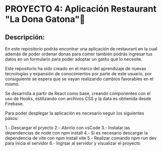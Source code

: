 # PROYECTO 4: Aplicación Restaurant "La Dona Gatona"🍩

## Descripción:

En este repositorio podrás encontrar una aplicación de restaurant en la cual además de poder ordenar donas para comer también podrás ingresar tus datos en un formulario para poder adoptar un gatito que lo necesite.

Este repositorio ha sido creado en el marco del aprendizaje de nuevas tecnologías y expansión de conocimientos por parte de este usuario, por consiguiente se espera que se vayan realizando cambios favorables en el mismo.

Se desarrolla a partir de React como base, creando componentes con el uso de Hooks, estilizando con archivos CSS y la data es obtienida desde Firebase.

Para poder desplegar la aplicación es necesario seguir los siguientes pasos:

1.- Descargar el pryecto
2.- Abrirlo con vsCode
3.- Instalar las dependencias de node con npm install
4.- Si es necesario descargar la dependencia de vite con npm install vite
5.- Realizar comando npm run dev para inicia el servidor
6.- Ingrsar al servidor y visualizar el proyecto
